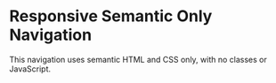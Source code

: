 # Responsive Semantic Only Navigation
This navigation uses semantic HTML and CSS only, with no classes or JavaScript.
